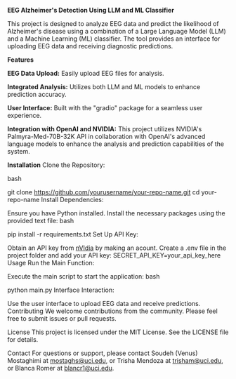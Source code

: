 **EEG Alzheimer's Detection Using LLM and ML Classifier**

This project is designed to analyze EEG data and predict the likelihood of Alzheimer's disease using a combination of a Large Language Model (LLM) and a Machine Learning (ML) classifier. The tool provides an interface for uploading EEG data and receiving diagnostic predictions.

**Features**

**EEG Data Upload:** Easily upload EEG files for analysis.

**Integrated Analysis:** Utilizes both LLM and ML models to enhance prediction accuracy.

**User Interface:** Built with the "gradio" package for a seamless user experience.

**Integration with OpenAI and NVIDIA:** This project utilizes NVIDIA's Palmyra-Med-70B-32K API in collaboration with OpenAI's advanced language models to enhance the analysis and prediction capabilities of the system.

**Installation**
Clone the Repository:

bash

git clone https://github.com/yourusername/your-repo-name.git
cd your-repo-name
Install Dependencies:

Ensure you have Python installed.
Install the necessary packages using the provided text file:
bash

pip install -r requirements.txt
Set Up API Key:

Obtain an API key from [nVIdia](https://build.nvidia.com/explore/discover) by making an acount.
Create a .env file in the project folder and add your API key:
SECRET_API_KEY=your_api_key_here
Usage
Run the Main Function:

Execute the main script to start the application:
bash

python main.py
Interface Interaction:

Use the user interface to upload EEG data and receive predictions.
Contributing
We welcome contributions from the community. Please feel free to submit issues or pull requests.

License
This project is licensed under the MIT License. See the LICENSE file for details.

Contact
For questions or support, please contact Soudeh (Venus) Mostaghimi at mostaghs@uci.edu, or Trisha Mendoza at trisham@uci.edu, or Blanca Romer at blancr1@uci.edu.
